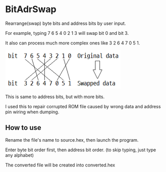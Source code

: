 # BitAdrSwap
Rearrange(swap) byte bits and address bits by user input.

For example, typing 7 6 5 4 0 2 1 3 will swap bit 0 and bit 3.

It also can process much more complex ones like 3 2 6 4 7 0 5 1.

![example.png](https://github.com/yclee126/BitAdrSwap/blob/master/example.png)

This is same to address bits, but with more bits.

I used this to repair corrupted ROM file caused by wrong data and address pin wiring when dumping.

## How to use
Rename the file's name to source.hex, then launch the program.

Enter byte bit order first, then address bit order. (to skip typing, just type any alphabet)

The converted file will be created into converted.hex
